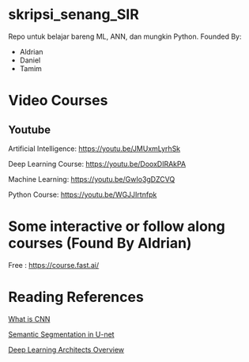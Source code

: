 # skripsi_senang_SIR
Repo untuk belajar bareng ML, ANN, dan mungkin Python. Founded By:
- Aldrian
- Daniel
- Tamim
# Video Courses
## Youtube
Artificial Intelligence:
https://youtu.be/JMUxmLyrhSk

Deep Learning Course:
https://youtu.be/DooxDIRAkPA

Machine Learning:
https://youtu.be/GwIo3gDZCVQ

Python Course:
https://youtu.be/WGJJIrtnfpk

# Some interactive or follow along courses (Found By Aldrian)
Free :
https://course.fast.ai/


# Reading References

[What is CNN](https://medium.com/@RaghavPrabhu/understanding-of-convolutional-neural-network-cnn-deep-learning-99760835f148)

[Semantic Segmentation in U-net](https://towardsdatascience.com/understanding-semantic-segmentation-with-unet-6be4f42d4b47)

[Deep Learning Architects Overview](https://towardsdatascience.com/deep-learning-based-super-resolution-without-using-a-gan-11c9bb5b6cd5)
